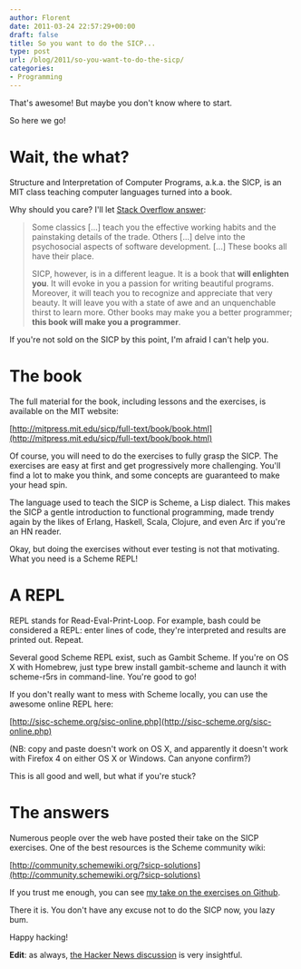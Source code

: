 ```yaml
---
author: Florent
date: 2011-03-24 22:57:29+00:00
draft: false
title: So you want to do the SICP...
type: post
url: /blog/2011/so-you-want-to-do-the-sicp/
categories:
- Programming
---
```


That's awesome! But maybe you don't know where to start.

So here we go!


# Wait, the what?


Structure and Interpretation of Computer Programs, a.k.a. the SICP, is an MIT class teaching computer languages turned into a book.

Why should you care? I'll let [Stack Overflow answer](http://stackoverflow.com/questions/1711/what-is-the-single-most-influential-book-every-programmer-should-read):


<blockquote>Some classics [...] teach you the effective working habits and the painstaking details of the trade. Others [...] delve into the psychosocial aspects of software development. [...] These books all have their place.

SICP, however, is in a different league. It is a book that **will enlighten you**.  It will evoke in you a passion for writing beautiful programs.  Moreover, it will teach you to recognize and appreciate that very  beauty. It will leave you with a state of awe and an unquenchable thirst  to learn more. Other books may make you a better programmer; **this book will make you a programmer**.</blockquote>


If you're not sold on the SICP by this point, I'm afraid I can't help you.




# The book


The full material for the book, including lessons and the exercises, is available on the MIT website:

[http://mitpress.mit.edu/sicp/full-text/book/book.html](http://mitpress.mit.edu/sicp/full-text/book/book.html)

Of course, you will need to do the exercises to fully grasp the SICP. The exercises are easy at first and get progressively more challenging. You'll find a lot to make you think, and some concepts are guaranteed to make your head spin.

The language used to teach the SICP is Scheme, a Lisp dialect. This makes the SICP a gentle introduction to functional programming, made trendy again by the likes of Erlang, Haskell, Scala, Clojure, and even Arc if you're an HN reader.

Okay, but doing the exercises without ever testing is not that motivating. What you need is a Scheme REPL!




# A REPL


REPL stands for Read-Eval-Print-Loop. For example, bash could be considered a REPL: enter lines of code, they're interpreted and results are printed out. Repeat.

Several good Scheme REPL exist, such as Gambit Scheme. If you're on OS X with Homebrew, just type brew install gambit-scheme and launch it with scheme-r5rs in command-line. You're good to go!

If you don't really want to mess with Scheme locally, you can use the awesome online REPL here:

[http://sisc-scheme.org/sisc-online.php](http://sisc-scheme.org/sisc-online.php)

(NB: copy and paste doesn't work on OS X, and apparently it doesn't work with Firefox 4 on either OS X or Windows. Can anyone confirm?)

This is all good and well, but what if you're stuck?




# The answers


Numerous people over the web have posted their take on the SICP exercises. One of the best resources is the Scheme community wiki:

[http://community.schemewiki.org/?sicp-solutions](http://community.schemewiki.org/?sicp-solutions)

If you trust me enough, you can see [my take on the exercises on Github](https://github.com/Pluies/SICP).



There it is. You don't have any excuse not to do the SICP now, you lazy bum.

Happy hacking!



**Edit**: as always, [the Hacker News discussion](http://news.ycombinator.com/item?id=2370617) is very insightful.
